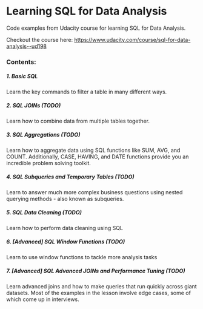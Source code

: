 # Learning SQL for Data Analysis

Code examples from Udacity course for learning SQL for Data Analysis.

Checkout the course here:
https://www.udacity.com/course/sql-for-data-analysis--ud198

### Contents:
##### 1. Basic SQL
Learn the key commands to filter a table in many different ways.
##### 2. SQL JOINs (TODO)
Learn how to combine data from multiple tables together.
##### 3. SQL Aggregations (TODO)
Learn how to aggregate data using SQL functions like SUM, AVG, and COUNT. 
Additionally, CASE, HAVING, and DATE functions provide you an incredible problem solving toolkit.
##### 4. SQL Subqueries and Temporary Tables (TODO)
Learn to answer much more complex business questions using nested querying methods - also known as subqueries.
##### 5. SQL Data Cleaning (TODO)
Learn how to perform data cleaning using SQL
##### 6. [Advanced] SQL Window Functions (TODO)
Learn to use window functions to tackle more analysis tasks
##### 7. [Advanced] SQL Advanced JOINs and Performance Tuning (TODO)
Learn advanced joins and how to make queries that run quickly across giant datasets. 
Most of the examples in the lesson involve edge cases, some of which come up in interviews.